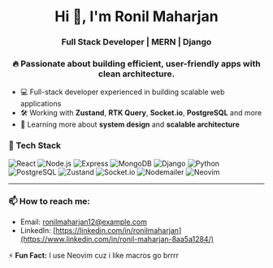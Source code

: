 <h1 align="center">Hi 👋, I'm Ronil Maharjan</h1>
<h3 align="center">Full Stack Developer | MERN | Django</h3>

<h3 align="center">
  🔥 Passionate about building efficient, user-friendly apps with clean architecture.  
</h3>


- 💻 Full-stack developer experienced in building scalable web applications
- 🛠️ Working with **Zustand**, **RTK Query**, **Socket.io**, **PostgreSQL** and more
- 🧠 Learning more about **system design** and **scalable architecture**

### 🧰 Tech Stack
![React](https://img.shields.io/badge/-React-61DAFB?style=flat&logo=react&logoColor=white)
![Node.js](https://img.shields.io/badge/-Node.js-339933?style=flat&logo=node.js&logoColor=white)
![Express](https://img.shields.io/badge/-Express-000000?style=flat&logo=express&logoColor=white)
![MongoDB](https://img.shields.io/badge/-MongoDB-47A248?style=flat&logo=mongodb&logoColor=white)
![Django](https://img.shields.io/badge/-Django-092E20?style=flat&logo=django&logoColor=white)
![Python](https://img.shields.io/badge/-Python-3776AB?style=flat&logo=python&logoColor=white)
![PostgreSQL](https://img.shields.io/badge/-PostgreSQL-336791?style=flat&logo=postgresql&logoColor=white)
![Zustand](https://img.shields.io/badge/-Zustand-000000?style=flat&logo=react&logoColor=white)
![Socket.io](https://img.shields.io/badge/-Socket.io-010101?style=flat&logo=socket.io&logoColor=white)
![Nodemailer](https://img.shields.io/badge/-Nodemailer-3c3c3c?style=flat)
![Neovim](https://img.shields.io/badge/-Neovim-57A143?style=flat&logo=neovim&logoColor=white)

---

### 📫 How to reach me:
- Email: [ronilmaharjan12@example.com](mailto:ronilmaharjan12@example.com)
- LinkedIn: [https://linkedin.com/in/ronilmaharjan](https://www.linkedin.com/in/ronil-maharjan-8aa5a1284/)

⚡ **Fun Fact:** I use Neovim cuz i like macros go brrrr 



